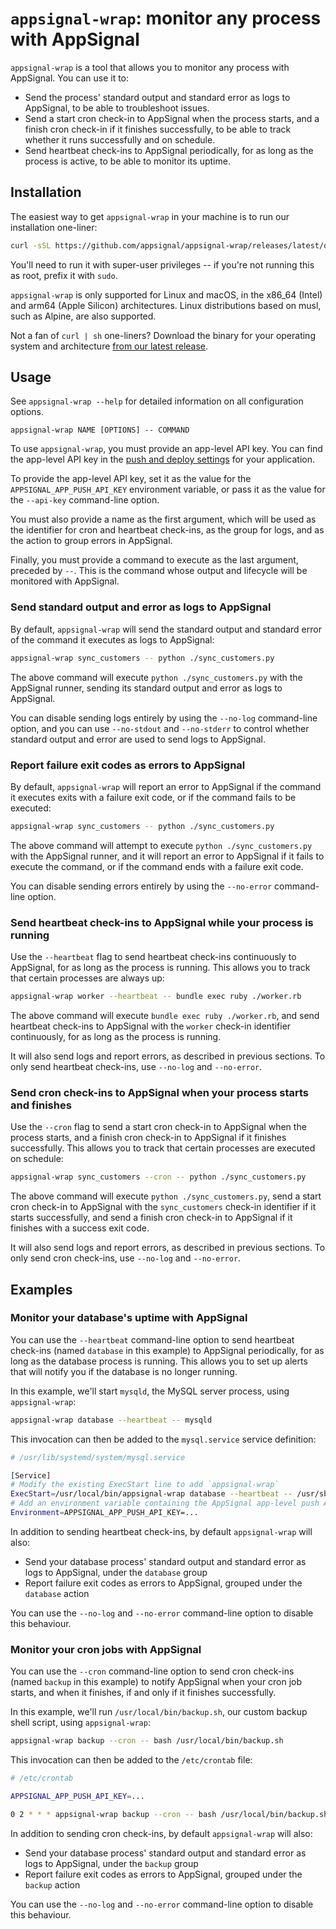 # `appsignal-wrap`: monitor any process with AppSignal

`appsignal-wrap` is a tool that allows you to monitor any process with AppSignal. You can use it to:

- Send the process' standard output and standard error as logs to AppSignal, to be able to troubleshoot issues.
- Send a start cron check-in to AppSignal when the process starts, and a finish cron check-in if it finishes successfully, to be able to track whether it runs successfully and on schedule.
- Send heartbeat check-ins to AppSignal periodically, for as long as the process is active, to be able to monitor its uptime.

## Installation

The easiest way to get `appsignal-wrap` in your machine is to run our installation one-liner:

```sh
curl -sSL https://github.com/appsignal/appsignal-wrap/releases/latest/download/install.sh | sh
```

You'll need to run it with super-user privileges -- if you're not running this as root, prefix it with `sudo`.

`appsignal-wrap` is only supported for Linux and macOS, in the x86_64 (Intel) and arm64 (Apple Silicon) architectures. Linux distributions based on musl, such as Alpine, are also supported.

Not a fan of `curl | sh` one-liners? Download the binary for your operating system and architecture [from our latest release](https://github.com/appsignal/appsignal-wrap/releases/latest/).

## Usage

See `appsignal-wrap --help` for detailed information on all configuration options.

```
appsignal-wrap NAME [OPTIONS] -- COMMAND
```

To use `appsignal-wrap`, you must provide an app-level API key. You can find the app-level API key in the [push and deploy settings](https://appsignal.com/redirect-to/app?to=api_keys) for your application.

To provide the app-level API key, set it as the value for the `APPSIGNAL_APP_PUSH_API_KEY` environment variable, or pass it as the value for the `--api-key` command-line option.

You must also provide a name as the first argument, which will be used as the identifier for cron and heartbeat check-ins, as the group for logs, and as the action to group errors in AppSignal.

Finally, you must provide a command to execute as the last argument, preceded by `--`. This is the command whose output and lifecycle will be monitored with AppSignal.

### Send standard output and error as logs to AppSignal

By default, `appsignal-wrap` will send the standard output and standard error of the command it executes as logs to AppSignal:

```sh
appsignal-wrap sync_customers -- python ./sync_customers.py
```

The above command will execute `python ./sync_customers.py` with the AppSignal runner, sending its standard output and error as logs to AppSignal.

You can disable sending logs entirely by using the `--no-log` command-line option, and you can use `--no-stdout` and `--no-stderr` to control whether standard output and error are used to send logs to AppSignal.

### Report failure exit codes as errors to AppSignal

By default, `appsignal-wrap` will report an error to AppSignal if the command it executes exits with a failure exit code, or if the command fails to be executed:

```sh
appsignal-wrap sync_customers -- python ./sync_customers.py
```

The above command will attempt to execute `python ./sync_customers.py` with the AppSignal runner, and it will report an error to AppSignal if it fails to execute the command, or if the command ends with a failure exit code.

You can disable sending errors entirely by using the `--no-error` command-line option.

### Send heartbeat check-ins to AppSignal while your process is running

Use the `--heartbeat` flag to send heartbeat check-ins continuously to AppSignal, for as long as the process is running. This allows you to track that certain processes are always up:

```sh
appsignal-wrap worker --heartbeat -- bundle exec ruby ./worker.rb
```

The above command will execute `bundle exec ruby ./worker.rb`, and send heartbeat check-ins to AppSignal with the `worker` check-in identifier continuously, for as long as the process is running.

It will also send logs and report errors, as described in previous sections. To only send heartbeat check-ins, use `--no-log` and `--no-error`.

### Send cron check-ins to AppSignal when your process starts and finishes

Use the `--cron` flag to send a start cron check-in to AppSignal when the process starts, and a finish cron check-in to AppSignal if it finishes successfully. This allows you to track that certain processes are executed on schedule:

```sh
appsignal-wrap sync_customers --cron -- python ./sync_customers.py
```

The above command will execute `python ./sync_customers.py`, send a start cron check-in to AppSignal with the `sync_customers` check-in identifier if it starts successfully, and send a finish cron check-in to AppSignal if it finishes with a success exit code.

It will also send logs and report errors, as described in previous sections. To only send cron check-ins, use `--no-log` and `--no-error`.

## Examples

### Monitor your database's uptime with AppSignal

You can use the `--heartbeat` command-line option to send heartbeat check-ins (named `database` in this example) to AppSignal periodically, for as long as the database process is running. This allows you to set up alerts that will notify you if the database is no longer running.

In this example, we'll start `mysqld`, the MySQL server process, using `appsignal-wrap`:

```sh
appsignal-wrap database --heartbeat -- mysqld
```

This invocation can then be added to the `mysql.service` service definition:

```sh
# /usr/lib/systemd/system/mysql.service

[Service]
# Modify the existing ExecStart line to add `appsignal-wrap`
ExecStart=/usr/local/bin/appsignal-wrap database --heartbeat -- /usr/sbin/mysqld
# Add an environment variable containing the AppSignal app-level push API key
Environment=APPSIGNAL_APP_PUSH_API_KEY=...
```

In addition to sending heartbeat check-ins, by default `appsignal-wrap` will also: 

- Send your database process' standard output and standard error as logs to AppSignal, under the `database` group
- Report failure exit codes as errors to AppSignal, grouped under the `database` action

You can use the `--no-log` and `--no-error` command-line option to disable this behaviour.

### Monitor your cron jobs with AppSignal

You can use the `--cron` command-line option to send cron check-ins (named `backup` in this example) to notify AppSignal when your cron job starts, and when it finishes, if and only if it finishes successfully.

In this example, we'll run `/usr/local/bin/backup.sh`, our custom backup shell script, using `appsignal-wrap`:

```sh
appsignal-wrap backup --cron -- bash /usr/local/bin/backup.sh
```

This invocation can then be added to the `/etc/crontab` file:

```sh
# /etc/crontab

APPSIGNAL_APP_PUSH_API_KEY=...

0 2 * * * appsignal-wrap backup --cron -- bash /usr/local/bin/backup.sh
```

In addition to sending cron check-ins, by default `appsignal-wrap` will also: 

- Send your database process' standard output and standard error as logs to AppSignal, under the `backup` group
- Report failure exit codes as errors to AppSignal, grouped under the `backup` action

You can use the `--no-log` and `--no-error` command-line option to disable this behaviour.
